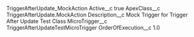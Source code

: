 <?xml version="1.0" encoding="UTF-8"?>
<CustomMetadata xmlns="http://soap.sforce.com/2006/04/metadata" xmlns:xsi="http://www.w3.org/2001/XMLSchema-instance" xmlns:xsd="http://www.w3.org/2001/XMLSchema">
    <label>TriggerAfterUpdate_MockAction</label>
    <values>
        <field>Active__c</field>
        <value xsi:type="xsd:boolean">true</value>
    </values>
    <values>
        <field>ApexClass__c</field>
        <value xsi:type="xsd:string">TriggerAfterUpdate.MockAction</value>
    </values>
    <values>
        <field>Description__c</field>
        <value xsi:type="xsd:string">Mock Trigger for Trigger After Update Test Class</value>
    </values>
    <values>
        <field>MicroTrigger__c</field>
        <value xsi:type="xsd:string">TriggerAfterUpdateTestMicroTrigger</value>
    </values>
    <values>
        <field>OrderOfExecution__c</field>
        <value xsi:type="xsd:double">1.0</value>
    </values>
</CustomMetadata>
